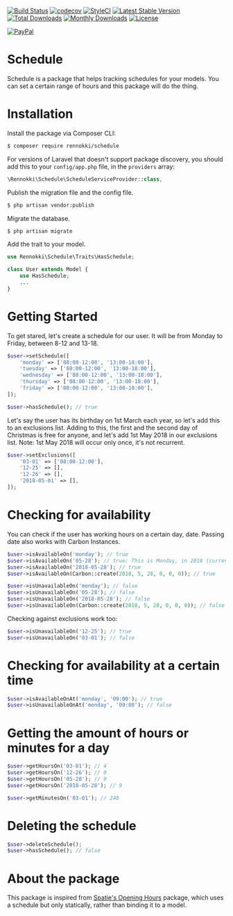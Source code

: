 [![Build Status](https://travis-ci.org/rennokki/schedule.svg?branch=master)](https://travis-ci.org/rennokki/schedule)
[![codecov](https://codecov.io/gh/rennokki/schedule/branch/master/graph/badge.svg)](https://codecov.io/gh/rennokki/schedule/branch/master)
[![StyleCI](https://github.styleci.io/repos/134363104/shield?branch=master)](https://github.styleci.io/repos/134363104)
[![Latest Stable Version](https://poser.pugx.org/rennokki/schedule/v/stable)](https://packagist.org/packages/rennokki/schedule)
[![Total Downloads](https://poser.pugx.org/rennokki/schedule/downloads)](https://packagist.org/packages/rennokki/schedule)
[![Monthly Downloads](https://poser.pugx.org/rennokki/schedule/d/monthly)](https://packagist.org/packages/rennokki/schedule)
[![License](https://poser.pugx.org/rennokki/schedule/license)](https://packagist.org/packages/rennokki/schedule)

[![PayPal](https://img.shields.io/badge/PayPal-donate-blue.svg)](https://paypal.me/rennokki)

# Schedule
Schedule is a package that helps tracking schedules for your models. You can set a certain range of hours and this package will do the thing.

# Installation
Install the package via Composer CLI:
```bash
$ composer require rennokki/schedule
```

For versions of Laravel that doesn't support package discovery, you should add this to your `config/app.php` file, in the `providers` array:
```php
\Rennokki\Schedule\ScheduleServiceProvider::class,
```

Publish the migration file and the config file.
```bash
$ php artisan vendor:publish
```

Migrate the database.
```bash
$ php artisan migrate
```

Add the trait to your model.
```php
use Rennokki\Schedule\Traits\HasSchedule;

class User extends Model {
    use HasSchedule;
    ...
}
```

# Getting Started
To get stared, let's create a schedule for our user. It will be from Monday to Friday, between 8-12 and 13-18.
```php
$user->setSchedule([
    'monday' => ['08:00-12:00', '13:00-18:00'],
    'tuesday' => ['08:00-12:00', '13:00-18:00'],
    'wednesday' => ['08:00-12:00', '13:00-18:00'],
    'thursday' => ['08:00-12:00', '13:00-18:00'],
    'friday' => ['08:00-12:00', '13:00-18:00'],
]);

$user->hasSchedule(); // true
```

Let's  say the user has its birthday on 1st March each year, so let's add this to an exclusions list. Adding to this, the first and the second day of Christmas is free for anyone, and let's add 1st May 2018 in our exclusions list. Note: 1st May 2018 will occur only once, it's not recurrent.
```php
$user->setExclusions([
    '03-01' => ['08:00-12:00'],
    '12-25' => [],
    '12-26' => [],
    '2018-05-01' => [],
]);
```

# Checking for availability
You can check if the user has working hours on a certain day, date. Passing date also works with Carbon Instances.
```php
$user->isAvailableOn('monday'); // true
$user->isAvailableOn('05-28'); // true; This is Monday, in 2018 (current year)
$user->isAvailableOn('2018-05-28'); // true
$user->isAvailableOn(Carbon::create(2018, 5, 28, 0, 0, 0)); // true

$user->isUnavailableOn('monday'); // false
$user->isUnavailableOn('05-28'); // false
$user->isUnavailableOn('2018-05-28'); // false
$user->isUnavailableOn(Carbon::create(2018, 5, 28, 0, 0, 0)); // false
```

Checking against exclusions work too:
```php
$user->isUnavailableOn('12-25'); // true
$user->isUnavailableOn('03-01'); // false
```

# Checking for availability at a certain time
```php
$user->isAvailableOnAt('monday', '09:00'); // true
$user->isUnavailableOnAt('monday', '09:00'); // false
```

# Getting the amount of hours or minutes for a day
```php
$user->getHoursOn('03-01'); // 4
$user->getHoursOn('12-26'); // 0
$user->getHoursOn('05-28'); // 9
$user->getHoursOn('2018-05-28'); // 9

$user->getMinutesOn('03-01'); // 240
```

# Deleting the schedule
```php
$user->deleteSchedule();
$user->hasSchedule(); // false
```

# About the package
This package is inspired from [Spatie's Opening Hours](https://github.com/spatie/opening-hours) package, which uses a schedule but only statically, rather than binding it to a model.
